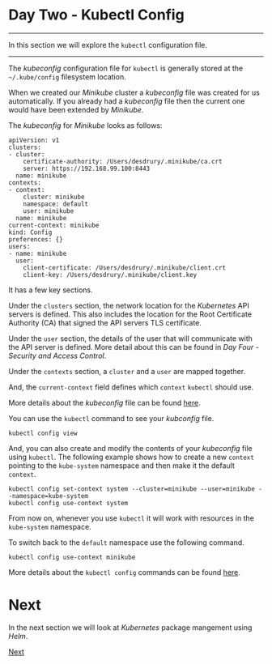 # Day Two - Kubectl Config

---

In this section we will explore the `kubectl` configuration file.

---

The _kubeconfig_ configuration file for `kubectl` is generally stored at the `~/.kube/config` filesystem location. 

When we created our _Minikube_ cluster a _kubeconfig_ file was created for us automatically.  If you already had a _kubeconfig_ file then the current one would have been extended by _Minikube_.

The _kubeconfig_ for _Minikube_ looks as follows:

```console
apiVersion: v1
clusters:
- cluster:
    certificate-authority: /Users/desdrury/.minikube/ca.crt
    server: https://192.168.99.100:8443
  name: minikube
contexts:
- context:
    cluster: minikube
    namespace: default
    user: minikube
  name: minikube
current-context: minikube
kind: Config
preferences: {}
users:
- name: minikube
  user:
    client-certificate: /Users/desdrury/.minikube/client.crt
    client-key: /Users/desdrury/.minikube/client.key
```

It has a few key sections.  

Under the `clusters` section, the network location for the _Kubernetes_ API servers is defined.  This also includes the location for the Root Certificate Authority (CA) that signed the API servers TLS certificate.  

Under the `user` section, the details of the user that will communicate with the API server is defined.  More detail about this can be found in _Day Four - Security and Access Control_.

Under the `contexts` section, a `cluster` and a `user` are mapped together.

And, the `current-context` field defines which `context` `kubectl` should use.

More details about the _kubeconfig_ file can be found [here](https://kubernetes.io/docs/concepts/configuration/organize-cluster-access-kubeconfig/).

You can use the `kubectl` command to see your _kubconfig_ file.

```console
kubectl config view
```

And, you can also create and modify the contents of your _kubeconfig_ file using `kubectl`.  The following example shows how to create a new `context` pointing to the `kube-system` namespace and then make it the default `context`.

```console
kubectl config set-context system --cluster=minikube --user=minikube --namespace=kube-system
kubectl config use-context system
```

From now on, whenever you use `kubectl` it will work with resources in the `kube-system` namespace.

To switch back to the `default` namespace use the following command.

```console
kubectl config use-context minikube
```

More details about the `kubectl config` commands can be found [here](https://kubernetes.io/docs/reference/generated/kubectl/kubectl-commands#config).

# Next

In the next section we will look at _Kubernetes_ package mangement using _Helm_.

[Next](02-05.md)